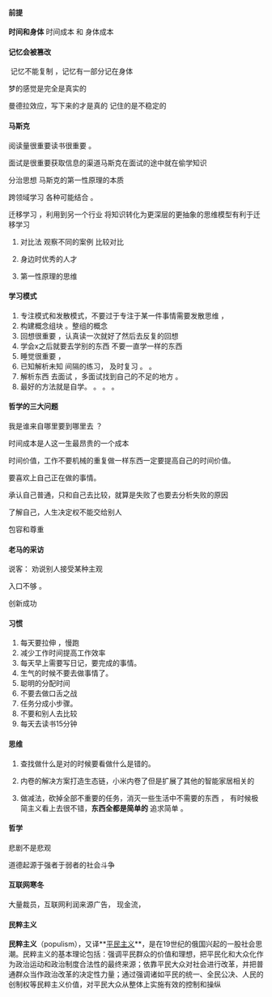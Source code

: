 #### 前提

**时间和身体**  时间成本 和 身体成本 



#### 记忆会被篡改

​	记忆不能复制 ，记忆有一部分记在身体

梦的感觉是完全是真实的

曼德拉效应，写下来的才是真的   记住的是不稳定的

#### 马斯克

阅读量很重要读书很重要 。

面试是很重要获取信息的渠道马斯克在面试的途中就在偷学知识

分治思想  马斯克的第一性原理的本质   

跨领域学习  各种可能结合 。

迁移学习   ，利用到另一个行业 将知识转化为更深层的更抽象的思维模型有利于迁移学习

1. 对比法	观察不同的案例  比较对比 

2. 身边时优秀的人才

3. 第一性原理的思维

#### 学习模式

1. 专注模式和发散模式，不要过于专注于某一件事情需要发散思维  ，
2. 构建概念组块 。整组的概念
3. 回想很重要 ，认真读一次就好了然后去反复的回想
4. 学会x之后就要去学别的东西 不要一直学一样的东西
5. 睡觉很重要 ，  
6. 已知解析未知     间隔的练习， 及时复习 。 。 
7. 解析东西  去面试 ，多面试找到自己的不足的地方 。
8. 最好的方法就是自学。  。 。 。 



#### 哲学的三大问题

我是谁来自哪里要到哪里去 ？

时间成本是人这一生最昂贵的一个成本

时间价值，工作不要机械的重复做一样东西一定要提高自己的时间价值。

要喜欢上自己正在做的事情。

承认自己普通，只和自己去比较，就算是失败了也要去分析失败的原因

了解自己，人生决定权不能交给别人

包容和尊重

#### 老马的采访

说客： 劝说别人接受某种主观

入口不够 。

创新成功

#### 习惯

1. 每天要拉伸 ，慢跑
2. 减少工作时间提高工作效率
3. 每天早上需要写日记，要完成的事情。
4. 生气的时候不要去做事情了。
5. 聪明的分配时间
6. 不要去做口舌之战
7. 任务分成小步骤。
8. 不要和别人去比较
9. 每天去读书15分钟

#### 思维  

1. 查找做什么是对的时候要看做什么是错的。

2. 内卷的解决方案打造生态链，小米内卷了但是扩展了其他的智能家居相关的

3. 做减法，砍掉全部不重要的任务，消灭一些生活中不需要的东西 ， 有时候极简主义看上去很不错，**东西全都是简单的** 追求简单 。

#### 哲学

悲剧不是悲观

道德起源于强者于弱者的社会斗争

#### 互联网寒冬

大量裁员，互联网利润来源广告， 现金流，

#### 民粹主义

**民粹主义**（populism），又译**[平民主义](https://baike.baidu.com/item/平民主义/5172278)**，是在19世纪的俄国兴起的一股社会思潮。民粹主义的基本理论包括：强调平民群众的价值和理想，把平民化和大众化作为政治运动和政治制度合法性的最终来源；依靠平民大众对社会进行改革，并把普通群众当作政治改革的决定性力量；通过强调诸如平民的统一、全民公决、人民的创制权等民粹主义价值，对平民大众从整体上实施有效的控制和操纵
